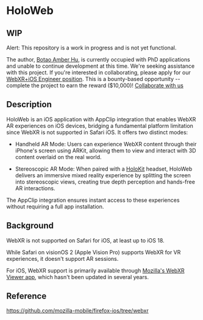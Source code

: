 # HoloWeb

## WIP

Alert: This repository is a work in progress and is not yet functional.

The author, [Botao Amber Hu](https://botao.hu/), is currently occupied with PhD applications and unable to continue development at this time. We're seeking assistance with this project. If you're interested in collaborating, please apply for our [WebXR+iOS Engineer position](https://www.notion.so/Reality-Design-Lab-is-looking-for-WebXR-iOS-Engineer-1405c6192b7e8057ba5bf73bf375e3ff?pvs=21). This is a bounty-based opportunity -- complete the project to earn the reward ($10,000)!
[Collaborate with us](https://reality.design/collab-with-us)

## Description

HoloWeb is an iOS application with AppClip integration that enables WebXR AR experiences on iOS devices, bridging a fundamental platform limitation since WebXR is not supported in Safari iOS. It offers two distinct modes:

* Handheld AR Mode: Users can experience WebXR content through their iPhone's screen using ARKit, allowing them to view and interact with 3D content overlaid on the real world.

* Stereoscopic AR Mode: When paired with a [HoloKit](https://holokit.io) headset, HoloWeb delivers an immersive mixed reality experience by splitting the screen into stereoscopic views, creating true depth perception and hands-free AR interactions.

The AppClip integration ensures instant access to these experiences without requiring a full app installation.

## Background

WebXR is not supported on Safari for iOS, at least up to iOS 18.

While Safari on visionOS 2 (Apple Vision Pro) supports WebXR for VR experiences, it doesn't support AR sessions.

For iOS, WebXR support is primarily available through [Mozilla's WebXR Viewer app](https://github.com/mozilla-mobile/webxr-ios/), which hasn't been updated in several years.

## Reference

https://github.com/mozilla-mobile/firefox-ios/tree/webxr

